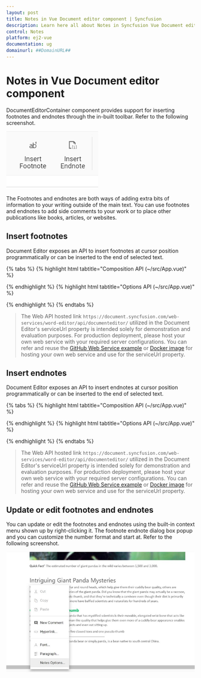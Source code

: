 ```yaml
---
layout: post
title: Notes in Vue Document editor component | Syncfusion
description: Learn here all about Notes in Syncfusion Vue Document editor component of Syncfusion Essential JS 2 and more.
control: Notes 
platform: ej2-vue
documentation: ug
domainurl: ##DomainURL##
---
```


# Notes in Vue Document editor component

DocumentEditorContainer component provides support for inserting footnotes and endnotes through the in-built toolbar. Refer to the following screenshot.

![Insert footnote endnote](images/note-toolbar.jpg)

The Footnotes and endnotes are both ways of adding extra bits of information to your writing outside of the main text. You can use footnotes and endnotes to add side comments to your work or to place other publications like books, articles, or websites.

## Insert footnotes

Document Editor exposes an API to insert footnotes at cursor position programmatically or can be inserted to the end of selected text.

{% tabs %}
{% highlight html tabtitle="Composition API (~/src/App.vue)" %}

<template>
  <div id="app">
    <div>
      <button v-on:click='Insertfootnote'>Insert footnote</button>
    </div>
    <ejs-documenteditor id="container6" height="370px" style="width: 100%;" :serviceUrl='serviceUrl' :isReadOnly='false'
      :enablePrint='true' :enableSfdtExport='true' :enableSelection='true' :enableContextMenu='true'
      :enableSearch='true' :enableOptionsPane='true' :enableWordExport='true' :enableTextExport='true'
      :enableEditor='true' :enableImageResizer='true' :enableEditorHistory='true' :enableHyperlinkDialog='true'
      :enableTableDialog='true' :enableBookmarkDialog='true' :enableTableOfContentsDialog='true'
      :enablePageSetupDialog='true' :enableStyleDialog='true' :enableListDialog='true' :enableParagraphDialog='true'
      :enableFontDialog='true' :enableTablePropertiesDialog='true' :enableBordersAndShadingDialog='true'
      :enableTableOptionsDialog='true'></ejs-documenteditor>
  </div>
</template>
<script setup>
import { DocumentEditorComponent as EjsDocumenteditor, Print, SfdtExport, WordExport, TextExport, Selection, Search, Editor, ImageResizer, EditorHistory, ContextMenu, OptionsPane, HyperlinkDialog, TableDialog, BookmarkDialog, TableOfContentsDialog, PageSetupDialog, StyleDialog, ListDialog, ParagraphDialog, BulletsAndNumberingDialog, FontDialog, TablePropertiesDialog, BordersAndShadingDialog, TableOptionsDialog, CellOptionsDialog, StylesDialog } from '@syncfusion/ej2-vue-documenteditor';
import { provide, ref } from 'vue';

const documenteditor = ref(null);
const serviceUrl = 'https://document.syncfusion.com/web-services/word-editor/api/documenteditor/';

provide('DocumentEditor', [Print, SfdtExport, WordExport, TextExport, Selection, Search, Editor, ImageResizer, EditorHistory, ContextMenu, OptionsPane, HyperlinkDialog, TableDialog, BookmarkDialog, TableOfContentsDialog, PageSetupDialog, StyleDialog, ListDialog, ParagraphDialog, BulletsAndNumberingDialog, FontDialog, TablePropertiesDialog, BordersAndShadingDialog, TableOptionsDialog, CellOptionsDialog, StylesDialog]);

const Insertfootnote = function () {
  documenteditor.value.editor.insertFootnote();
}

</script>
<style>
@import "../node_modules/@syncfusion/ej2-vue-documenteditor/styles/material.css";
</style>

{% endhighlight %}
{% highlight html tabtitle="Options API (~/src/App.vue)" %}

<template>
  <div id="app">
    <div>
      <button v-on:click='Insertfootnote'>Insert footnote</button>
    </div>
    <ejs-documenteditor id="container6" height="370px" style="width: 100%;" :serviceUrl='serviceUrl' :isReadOnly='false'
      :enablePrint='true' :enableSfdtExport='true' :enableSelection='true' :enableContextMenu='true'
      :enableSearch='true' :enableOptionsPane='true' :enableWordExport='true' :enableTextExport='true'
      :enableEditor='true' :enableImageResizer='true' :enableEditorHistory='true' :enableHyperlinkDialog='true'
      :enableTableDialog='true' :enableBookmarkDialog='true' :enableTableOfContentsDialog='true'
      :enablePageSetupDialog='true' :enableStyleDialog='true' :enableListDialog='true' :enableParagraphDialog='true'
      :enableFontDialog='true' :enableTablePropertiesDialog='true' :enableBordersAndShadingDialog='true'
      :enableTableOptionsDialog='true'></ejs-documenteditor>
  </div>
</template>
<script>
import { DocumentEditorComponent, Print, SfdtExport, WordExport, TextExport, Selection, Search, Editor, ImageResizer, EditorHistory, ContextMenu, OptionsPane, HyperlinkDialog, TableDialog, BookmarkDialog, TableOfContentsDialog, PageSetupDialog, StyleDialog, ListDialog, ParagraphDialog, BulletsAndNumberingDialog, FontDialog, TablePropertiesDialog, BordersAndShadingDialog, TableOptionsDialog, CellOptionsDialog, StylesDialog } from '@syncfusion/ej2-vue-documenteditor';

export default {
  components: {
    'ejs-documenteditor': DocumentEditorComponent
  },
  data() {
    return {
      serviceUrl: 'https://document.syncfusion.com/web-services/word-editor/api/documenteditor/'
    };
  },
  provide: {
    DocumentEditor: [Print, SfdtExport, WordExport, TextExport, Selection, Search, Editor, ImageResizer, EditorHistory, ContextMenu, OptionsPane, HyperlinkDialog, TableDialog, BookmarkDialog, TableOfContentsDialog, PageSetupDialog, StyleDialog, ListDialog, ParagraphDialog, BulletsAndNumberingDialog, FontDialog, TablePropertiesDialog, BordersAndShadingDialog, TableOptionsDialog, CellOptionsDialog, StylesDialog]
  },
  methods: {
    Insertfootnote: function () {
      this.$refs.documenteditor.editor.insertFootnote();
    }
  }
}
</script>
<style>
@import "../node_modules/@syncfusion/ej2-vue-documenteditor/styles/material.css";
</style>


{% endhighlight %}
{% endtabs %}

> The Web API hosted link `https://document.syncfusion.com/web-services/word-editor/api/documenteditor/` utilized in the Document Editor's serviceUrl property is intended solely for demonstration and evaluation purposes. For production deployment, please host your own web service with your required server configurations. You can refer and reuse the [GitHub Web Service example](https://github.com/SyncfusionExamples/EJ2-DocumentEditor-WebServices) or [Docker image](https://hub.docker.com/r/syncfusion/word-processor-server) for hosting your own web service and use for the serviceUrl property.

## Insert endnotes

Document Editor exposes an API to insert endnotes at cursor position programmatically or can be inserted to the end of selected text.

{% tabs %}
{% highlight html tabtitle="Composition API (~/src/App.vue)" %}

<template>
  <div id="app">
    <div>
      <button v-on:click='Insertendnote'>Insert endnote</button>
    </div>
    <ejs-documenteditor id="container6" style="width: 100%;height: 100%;" :serviceUrl='serviceUrl' :isReadOnly='false'
      :enablePrint='true' :enableSfdtExport='true' :enableSelection='true' :enableContextMenu='true'
      :enableSearch='true' :enableOptionsPane='true' :enableWordExport='true' :enableTextExport='true'
      :enableEditor='true' :enableImageResizer='true' :enableEditorHistory='true' :enableHyperlinkDialog='true'
      :enableTableDialog='true' :enableBookmarkDialog='true' :enableTableOfContentsDialog='true'
      :enablePageSetupDialog='true' :enableStyleDialog='true' :enableListDialog='true' :enableParagraphDialog='true'
      :enableFontDialog='true' :enableTablePropertiesDialog='true' :enableBordersAndShadingDialog='true'
      :enableTableOptionsDialog='true'></ejs-documenteditor>
  </div>
</template>
<script setup>
import { DocumentEditorComponent as EjsDocumenteditor, Print, SfdtExport, WordExport, TextExport, Selection, Search, Editor, ImageResizer, EditorHistory, ContextMenu, OptionsPane, HyperlinkDialog, TableDialog, BookmarkDialog, TableOfContentsDialog, PageSetupDialog, StyleDialog, ListDialog, ParagraphDialog, BulletsAndNumberingDialog, FontDialog, TablePropertiesDialog, BordersAndShadingDialog, TableOptionsDialog, CellOptionsDialog, StylesDialog } from '@syncfusion/ej2-vue-documenteditor';
import { provide, ref } from 'vue';

const documenteditor = ref(null);
const serviceUrl = 'https://document.syncfusion.com/web-services/word-editor/api/documenteditor/';

provide('DocumentEditor', [Print, SfdtExport, WordExport, TextExport, Selection, Search, Editor, ImageResizer, EditorHistory, ContextMenu, OptionsPane, HyperlinkDialog, TableDialog, BookmarkDialog, TableOfContentsDialog, PageSetupDialog, StyleDialog, ListDialog, ParagraphDialog, BulletsAndNumberingDialog, FontDialog, TablePropertiesDialog, BordersAndShadingDialog, TableOptionsDialog, CellOptionsDialog, StylesDialog])

const Insertendnote = function () {
  documenteditor.editor.insertEndnote();
}

</script>
<style>
@import "../node_modules/@syncfusion/ej2-vue-documenteditor/styles/material.css";
</style>

{% endhighlight %}
{% highlight html tabtitle="Options API (~/src/App.vue)" %}

<template>
  <div id="app">
    <div>
      <button v-on:click='Insertendnote'>Insert endnote</button>
    </div>
    <ejs-documenteditor id="container6" style="width: 100%;height: 100%;" :serviceUrl='serviceUrl' :isReadOnly='false'
      :enablePrint='true' :enableSfdtExport='true' :enableSelection='true' :enableContextMenu='true'
      :enableSearch='true' :enableOptionsPane='true' :enableWordExport='true' :enableTextExport='true'
      :enableEditor='true' :enableImageResizer='true' :enableEditorHistory='true' :enableHyperlinkDialog='true'
      :enableTableDialog='true' :enableBookmarkDialog='true' :enableTableOfContentsDialog='true'
      :enablePageSetupDialog='true' :enableStyleDialog='true' :enableListDialog='true' :enableParagraphDialog='true'
      :enableFontDialog='true' :enableTablePropertiesDialog='true' :enableBordersAndShadingDialog='true'
      :enableTableOptionsDialog='true'></ejs-documenteditor>
  </div>
</template>
<script>
import { DocumentEditorComponent, Print, SfdtExport, WordExport, TextExport, Selection, Search, Editor, ImageResizer, EditorHistory, ContextMenu, OptionsPane, HyperlinkDialog, TableDialog, BookmarkDialog, TableOfContentsDialog, PageSetupDialog, StyleDialog, ListDialog, ParagraphDialog, BulletsAndNumberingDialog, FontDialog, TablePropertiesDialog, BordersAndShadingDialog, TableOptionsDialog, CellOptionsDialog, StylesDialog } from '@syncfusion/ej2-vue-documenteditor';

export default {
  components: {
    'ejs-documenteditor': DocumentEditorComponent
  },
  data() {
    return {
      serviceUrl: 'https://document.syncfusion.com/web-services/word-editor/api/documenteditor/'
    };
  },
  provide: {
    DocumentEditor: [Print, SfdtExport, WordExport, TextExport, Selection, Search, Editor, ImageResizer, EditorHistory, ContextMenu, OptionsPane, HyperlinkDialog, TableDialog, BookmarkDialog, TableOfContentsDialog, PageSetupDialog, StyleDialog, ListDialog, ParagraphDialog, BulletsAndNumberingDialog, FontDialog, TablePropertiesDialog, BordersAndShadingDialog, TableOptionsDialog, CellOptionsDialog, StylesDialog]
  },
  methods: {
    Insertendnote: function () {
      this.$refs.documenteditor.editor.insertEndnote();
    }
  }
}
</script>
<style>
@import "../node_modules/@syncfusion/ej2-vue-documenteditor/styles/material.css";
</style>

{% endhighlight %}
{% endtabs %}

> The Web API hosted link `https://document.syncfusion.com/web-services/word-editor/api/documenteditor/` utilized in the Document Editor's serviceUrl property is intended solely for demonstration and evaluation purposes. For production deployment, please host your own web service with your required server configurations. You can refer and reuse the [GitHub Web Service example](https://github.com/SyncfusionExamples/EJ2-DocumentEditor-WebServices) or [Docker image](https://hub.docker.com/r/syncfusion/word-processor-server) for hosting your own web service and use for the serviceUrl property.

## Update or edit footnotes and endnotes

You can update or edit the footnotes and endnotes using the built-in context menu shown up by right-clicking it. The footnote endnote dialog box popup and you can customize the number format and start at. Refer to the following screenshot.

![Update or edit footnotes and endnotes](images/notes-option.jpg)